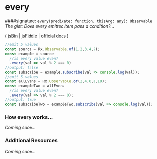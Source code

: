# every
####signature: `every(predicate: function, thisArg: any): Observable`
*The gist: Does every emitted item pass a condition?...*

( [jsBin](http://jsbin.com/mafacebuwu/1/edit?js,console) | [jsFiddle](https://jsfiddle.net/btroncone/1b46tsm7/) | [official docs](http://reactivex.io/rxjs/class/es6/Observable.js~Observable.html#instance-method-every) )

```js
//emit 5 values
const source = Rx.Observable.of(1,2,3,4,5);
const example = source
  //is every value even?
  .every(val => val % 2 === 0)
//output: false
const subscribe = example.subscribe(val => console.log(val));
//emit 5 values
const allEvens = Rx.Observable.of(2,4,6,8,10);
const exampleTwo = allEvens
  //is every value even?
  .every(val => val % 2 === 0);
//output: true
const subscribeTwo = exampleTwo.subscribe(val => console.log(val));
```

### How every works...
*Coming soon...*


### Additional Resources
*Coming soon...*